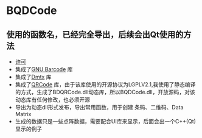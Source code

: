 # BQDCode
## 使用的函数名，已经完全导出，后续会出Qt使用的方法
* [许可](https://www.apache.org/licenses/LICENSE-2.0.txt)
* 集成了[GNU Barcode](https://ftp.gnu.org/gnu/barcode/) 库
* 集成了[Dmtx](https://github.com/dmtx/libdmtx) 库
* 集成了[QRCode](https://github.com/fukuchi/libqrencode) 库，由于该库使用的开源协议为LGPLV2.1,我使用了静态编译的方式，生成了BDQRCode.dll动态库，所以BQDCode.dll，开放源码，对该动态库有任何修改，也必须开源
* 导出为动态dll形式发布，导出常用函数，用于创建 条码、二维码、Data Matrix
* 生成的数据只是一些点阵数据，需要配合UI库来显示，后面会出一个C++(Qt)显示的例子
